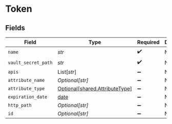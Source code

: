 # Token


## Fields

| Field                                                                  | Type                                                                   | Required                                                               | Description                                                            |
| ---------------------------------------------------------------------- | ---------------------------------------------------------------------- | ---------------------------------------------------------------------- | ---------------------------------------------------------------------- |
| `name`                                                                 | *str*                                                                  | :heavy_check_mark:                                                     | N/A                                                                    |
| `vault_secret_path`                                                    | *str*                                                                  | :heavy_check_mark:                                                     | N/A                                                                    |
| `apis`                                                                 | List[*str*]                                                            | :heavy_minus_sign:                                                     | N/A                                                                    |
| `attribute_name`                                                       | *Optional[str]*                                                        | :heavy_minus_sign:                                                     | N/A                                                                    |
| `attribute_type`                                                       | [Optional[shared.AttributeType]](../../models/shared/attributetype.md) | :heavy_minus_sign:                                                     | N/A                                                                    |
| `expiration_date`                                                      | [date](https://docs.python.org/3/library/datetime.html#date-objects)   | :heavy_minus_sign:                                                     | N/A                                                                    |
| `http_path`                                                            | *Optional[str]*                                                        | :heavy_minus_sign:                                                     | N/A                                                                    |
| `id`                                                                   | *Optional[str]*                                                        | :heavy_minus_sign:                                                     | N/A                                                                    |